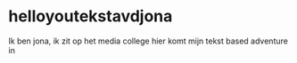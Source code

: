 # helloyoutekstavdjona
Ik ben jona, ik zit op het media college
hier komt mijn tekst based adventure in
